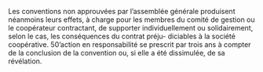 Les conventions non approuvées par l’assemblée générale produisent néanmoins leurs effets, à charge pour les membres du comité de gestion ou le coopérateur contractant, de supporter individuellement ou solidairement, selon le cas, les conséquences du contrat préju- diciables à la société coopérative.
50’action en responsabilité se prescrit par trois ans à compter de la conclusion de la convention ou, si elle a été dissimulée, de sa révélation.